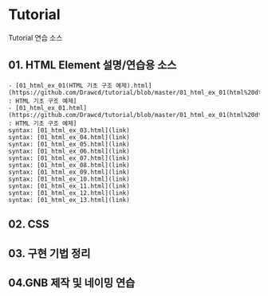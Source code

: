 # Tutorial
Tutorial 연습 소스

## 01. HTML Element 설명/연습용 소스
    - [01_html_ex_01(HTML 기초 구조 예제).html](https://github.com/Drawcd/tutorial/blob/master/01_html_ex_01(html%20dtd).html) : HTML 기초 구조 예제] 
    - [01_html_ex_01.html](https://github.com/Drawcd/tutorial/blob/master/01_html_ex_01(html%20dtd).html) : HTML 기초 구조 예제]
    syntax: [01_html_ex_03.html](link)
    syntax: [01_html_ex_04.html](link)
    syntax: [01_html_ex_05.html](link)
    syntax: [01_html_ex_06.html](link)
    syntax: [01_html_ex_07.html](link)
    syntax: [01_html_ex_08.html](link)
    syntax: [01_html_ex_09.html](link)
    syntax: [01_html_ex_10.html](link)
    syntax: [01_html_ex_11.html](link)
    syntax: [01_html_ex_12.html](link)
    syntax: [01_html_ex_13.html](link)

## 02. CSS

## 03. 구현 기법 정리

## 04.GNB 제작 및 네이밍 연습
